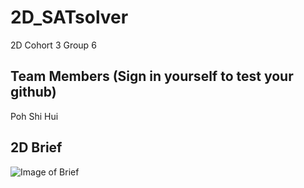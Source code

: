 # 2D_SATsolver
2D Cohort 3 Group 6  

## Team Members (Sign in yourself to test your github)  
Poh Shi Hui  

## 2D Brief  
![Image of Brief](/images/2D_Brief.png)  